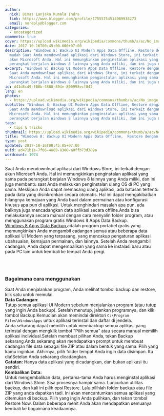 ```yaml
---
author:
  nick: Dimas Lanjaka Kumala Indra
  link: https://www.blogger.com/profile/17555754514989936273
  email: noreply@blogger.com
categories:
  - uncategorized
comments: true
cover: https://upload.wikimedia.org/wikipedia/commons/thumb/a/ac/No_image_available.svg/2048px-No_image_available.svg.png
date: 2017-10-16T00:45:00.000+07:00
description: "Windows 8: Backup UI Modern Apps Data Offline, Restore dengan
  mudah Saat Anda mendownload aplikasi dari Windows Store, ini terkait dengan
  akun Microsoft Anda. Hal ini memungkinkan penginstalan aplikasi yang sama pada
  perangkat berjalan Windows 8 lainnya yang Anda miliki, dan ini juga m"
excerpt: "Windows 8: Backup UI Modern Apps Data Offline, Restore dengan mudah
  Saat Anda mendownload aplikasi dari Windows Store, ini terkait dengan akun
  Microsoft Anda. Hal ini memungkinkan penginstalan aplikasi yang sama pada
  perangkat berjalan Windows 8 lainnya yang Anda miliki, dan ini juga m"
id: d41d8cd9-f00b-4888-804e-800998ecf842
lang: en
photos:
  - https://upload.wikimedia.org/wikipedia/commons/thumb/a/ac/No_image_available.svg/2048px-No_image_available.svg.png
subtitle: "Windows 8: Backup UI Modern Apps Data Offline, Restore dengan mudah
  Saat Anda mendownload aplikasi dari Windows Store, ini terkait dengan akun
  Microsoft Anda. Hal ini memungkinkan penginstalan aplikasi yang sama pada
  perangkat berjalan Windows 8 lainnya yang Anda miliki, dan ini juga m"
tags:
  - tips & tricks
thumbnail: https://upload.wikimedia.org/wikipedia/commons/thumb/a/ac/No_image_available.svg/2048px-No_image_available.svg.png
title: "Windows 8: Backup UI Modern Apps Data Offline,  Restore dengan mudah"
type: post
updated: 2017-10-16T00:45:05+07:00
uuid: ad471b1e-7f06-4888-8368-a0ffb73d389a
wordcount: 1074
---
```


Saat Anda mendownload aplikasi dari Windows Store, ini terkait dengan akun     Microsoft Anda. Hal ini memungkinkan penginstalan aplikasi yang sama pada     perangkat berjalan Windows 8 lainnya yang Anda miliki, dan ini juga     membantu saat Anda melakukan penginstalan ulang OS di PC yang sama.     Meskipun Anda dapat memasang ulang aplikasi, ada batasan tertentu pada data     yang disinkronkan secara otomatis. Hal ini dapat mengakibatkan hilangnya     kemajuan yang Anda buat dalam permainan atau konfigurasi khusus apa pun di     aplikasi. Untuk menghindari masalah apa pun, ada baiknya juga mencadangkan     data aplikasi secara offline.Anda bisa melakukannya secara manual dengan     cara menyalin folder program, atau menggunakan program gratis Windows 8     Apps Data Backup. <br><a href="http://translate.googleusercontent.com/translate_c?depth=2&amp;nv=1&amp;rurl=translate.google.com&amp;sl=en&amp;sp=nmt4&amp;tl=id&amp;u=http://www.marcoronline.net/index.php/download/6-sicurezza4/639-windows-8-apps-data-backup.html&amp;usg=ALkJrhgjO-oC4fsfBUeW-8kWXusAulHRmQ" rel="noopener noreferer nofollow" target="_blank">        Windows 8 Apps Data Backup     </a>    adalah program portabel gratis yang memungkinkan Anda mengambil cadangan     semua atau beberapa data aplikasi UI Modern yang terpasang, yang mencakup     pengaturan aplikasi ubahsuaian, kemajuan permainan, dan lainnya. Setelah     Anda mengambil cadangan, Anda dapat mengembalikan yang sama ke instalasi     baru atau pada PC lain untuk kembali ke tempat Anda pergi.     <br><br><div><br></div><div><h3>        Bagaimana cara menggunakan     </h3>Saat Anda menjalankan program, Anda melihat tombol backup dan restore,         klik satu untuk memulai.     <br><center>        <ins id="aswift_0_expand"><ins id="aswift_0_anchor"></ins></ins>    </center><strong>Data Cadangan:</strong>        <br>        Tutup semua aplikasi UI Modern sebelum menjalankan program (atau tutup         yang ingin Anda backup). Setelah menutup, jalankan programnya, dan klik tombol Backup.Kemudian akan memindai direktori        <code>C:\Program Files\WindowsApps</code> untuk aplikasi terinstal dan         daftar di jendela.     <br>Anda sekarang dapat memilih untuk membackup semua aplikasi yang         terinstal dengan mengklik tombol "Pilih semua" atau secara manual         memilih aplikasi individual.Setelah membuat pilihan Anda, tekan Backup         sekarang.Anda sekarang akan mendapatkan prompt untuk membuat cadangan         file data sebagai file ZIP atau dalam bentuk yang sama. Pilih yang kamu         inginkan. Akhirnya, pilih folder tempat Anda ingin data disimpan. Itu         dia!Setelan Anda sekarang dicadangkan.     <br><strong>Catatan:</strong>        Hanya data aplikasi yang dicadangkan, dan bukan aplikasi itu sendiri.     <br><strong>Kembalikan Data:</strong>        <br>        Untuk mengembalikan data, pertama-tama Anda harus menginstal aplikasi         dari Windows Store. Sisa prosesnya hampir sama. Luncurkan utilitas         backup, dan kali ini pilih opsi Restore. Lalu pilihlah folder backup         atau file ZIP yang anda dapatkan tadi. Ini akan mencantumkan semua         aplikasi yang ditemukan di backup. Pilih yang ingin Anda pulihkan, dan         tekan tombol Restore Now. Dalam beberapa menit Anda akan mendapatkan         semuanya kembali ke bagaimana keadaannya.     </div>